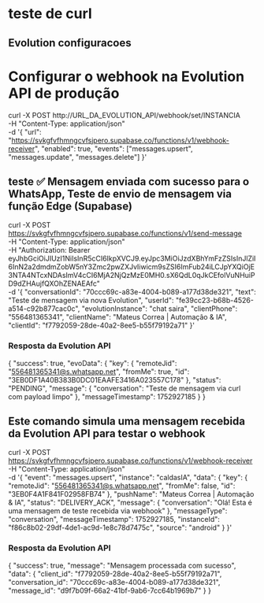 # teste de curl


## Evolution configuracoes 
# Configurar o webhook na Evolution API de produção
curl -X POST http://URL_DA_EVOLUTION_API/webhook/set/INSTANCIA \
  -H "Content-Type: application/json" \
  -d '{
    "url": "https://svkgfvfhmngcvfsjpero.supabase.co/functions/v1/webhook-receiver",
    "enabled": true,
    "events": ["messages.upsert", "messages.update", "messages.delete"]
  }'

## teste ✅ Mensagem enviada com sucesso para o WhatsApp, Teste de envio de mensagem via função Edge (Supabase)

curl -X POST https://svkgfvfhmngcvfsjpero.supabase.co/functions/v1/send-message \
  -H "Content-Type: application/json" \
  -H "Authorization: Bearer eyJhbGciOiJIUzI1NiIsInR5cCI6IkpXVCJ9.eyJpc3MiOiJzdXBhYmFzZSIsInJlZiI6InN2a2dmdmZobW5nY3Zmc2pwZXJvIiwicm9sZSI6ImFub24iLCJpYXQiOjE3NTA4NTcxNDAsImV4cCI6MjA2NjQzMzE0MH0.sX6QdL0qJkCEfolVuNHuiPD9dZHAujfQXOhZENAEAfc" \
  -d '{
    "conversationId": "70ccc69c-a83e-4004-b089-a177d38de321",
    "text": "Teste de mensagem via nova Evolution",
    "userId": "fe39cc23-b68b-4526-a514-c92b877cac0c",
    "evolutionInstance": "chat saira",
    "clientPhone": "556481365341",
    "clientName": "Mateus Correa | Automação & IA",
    "clientId": "f7792059-28de-40a2-8ee5-b55f79192a71"
  }'

### Resposta da Evolution API
  {
  "success": true,
  "evoData": {
    "key": {
      "remoteJid": "556481365341@s.whatsapp.net",
      "fromMe": true,
      "id": "3EB0DF1A40B383B0DC01EAAFE3416A023557C178"
    },
    "status": "PENDING",
    "message": {
      "conversation": "Teste de mensagem via curl com payload limpo"
    },
    "messageTimestamp": 1752927185
  }
}

## Este comando simula uma mensagem recebida da Evolution API para testar o webhook

curl -X POST https://svkgfvfhmngcvfsjpero.supabase.co/functions/v1/webhook-receiver \
  -H "Content-Type: application/json" \
  -d '{
    "event": "messages.upsert",
    "instance": "caldasIA",
    "data": {
      "key": {
        "remoteJid": "556481365341@s.whatsapp.net",
        "fromMe": false,
        "id": "3EB0F4A1F841F02958FB74"
      },
      "pushName": "Mateus Correa | Automação & IA",
      "status": "DELIVERY_ACK",
      "message": {
        "conversation": "Olá! Esta é uma mensagem de teste recebida via webhook"
      },
      "messageType": "conversation",
      "messageTimestamp": 1752927185,
      "instanceId": "f86c8b02-29df-4de1-ac9d-1e8c78d7475c",
      "source": "android"
    }
  }'

  ### Resposta da Evolution API

  {
  "success": true,
  "message": "Mensagem processada com sucesso",
  "data": {
    "client_id": "f7792059-28de-40a2-8ee5-b55f79192a71",
    "conversation_id": "70ccc69c-a83e-4004-b089-a177d38de321", 
    "message_id": "d9f7b09f-66a2-41bf-9ab6-7cc64b1969b7"
  }
}